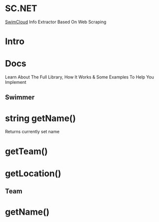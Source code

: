 # SC.NET
[SwimCloud](https://swimcloud.com/) Info Extractor Based On Web Scraping

# Intro

# Docs

Learn About The Full Library, How It Works & Some Examples To Help You Implement

## Swimmer

# string getName()
Returns currently set name 

# getTeam()

# getLocation()

## Team

# getName()
